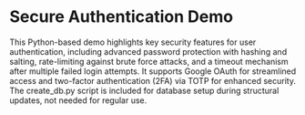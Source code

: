 # Secure Authentication Demo


This Python-based demo highlights key security features for user authentication, including advanced password protection with hashing and salting, rate-limiting against brute force attacks, and a timeout mechanism after multiple failed login attempts. It supports Google OAuth for streamlined access and two-factor authentication (2FA) via TOTP for enhanced security. The create_db.py script is included for database setup during structural updates, not needed for regular use.
